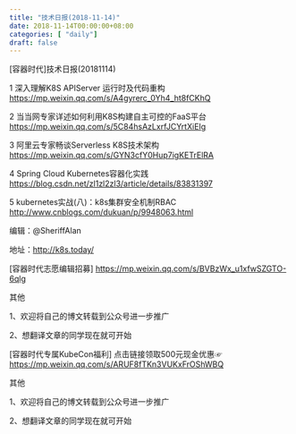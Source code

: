 ```yaml
--- 
title: "技术日报(2018-11-14)" 
date: 2018-11-14T00:00:00+08:00
categories: [ "daily"]
draft: false
---
```

[容器时代]技术日报(20181114)

1  深入理解K8S APIServer 运行时及代码重构 https://mp.weixin.qq.com/s/A4gyrerc_0Yh4_ht8fCKhQ 

2  当当网专家详述如何利用K8S构建自主可控的FaaS平台 https://mp.weixin.qq.com/s/5C84hsAzLxrfJCYrtXiEIg  

3  阿里云专家畅谈Serverless K8S技术架构 https://mp.weixin.qq.com/s/GYN3cfY0Hup7igKETrElRA	

4	 Spring Cloud Kubernetes容器化实践 https://blog.csdn.net/zl1zl2zl3/article/details/83831397

5  kubernetes实战(八)：k8s集群安全机制RBAC http://www.cnblogs.com/dukuan/p/9948063.html

编辑：@SheriffAlan

地址：http://k8s.today/

[容器时代志愿编辑招募] https://mp.weixin.qq.com/s/BVBzWx_u1xfwSZGTO-6qlg

其他

1、欢迎将自己的博文转载到公众号进一步推广

2、想翻译文章的同学现在就可开始

[容器时代专属KubeCon福利] 点击链接领取500元现金优惠☞ https://mp.weixin.qq.com/s/ARUF8fTKn3VUKxFrOShWBQ

其他

1、欢迎将自己的博文转载到公众号进一步推广

2、想翻译文章的同学现在就可开始
